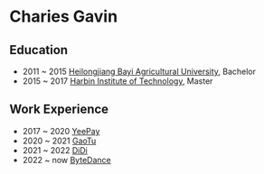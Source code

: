 # Charies Gavin

## Education

- 2011 ~ 2015 [Heilongjiang Bayi Agricultural University](https://baike.baidu.com/item/%E9%BB%91%E9%BE%99%E6%B1%9F%E5%85%AB%E4%B8%80%E5%86%9C%E5%9E%A6%E5%A4%A7%E5%AD%A6), Bachelor
- 2015 ~ 2017 [Harbin Institute of Technology](https://baike.baidu.com/item/%E5%93%88%E5%B0%94%E6%BB%A8%E5%B7%A5%E4%B8%9A%E5%A4%A7%E5%AD%A6), Master

## Work Experience

- 2017 ~ 2020 [YeePay](https://www.yeepay.com/)
- 2020 ~ 2021 [GaoTu](https://www.gaotu.cn/)
- 2021 ~ 2022 [DiDi](https://www.didiglobal.com/)
- 2022 ~ now  [ByteDance](https://www.bytedance.com/)